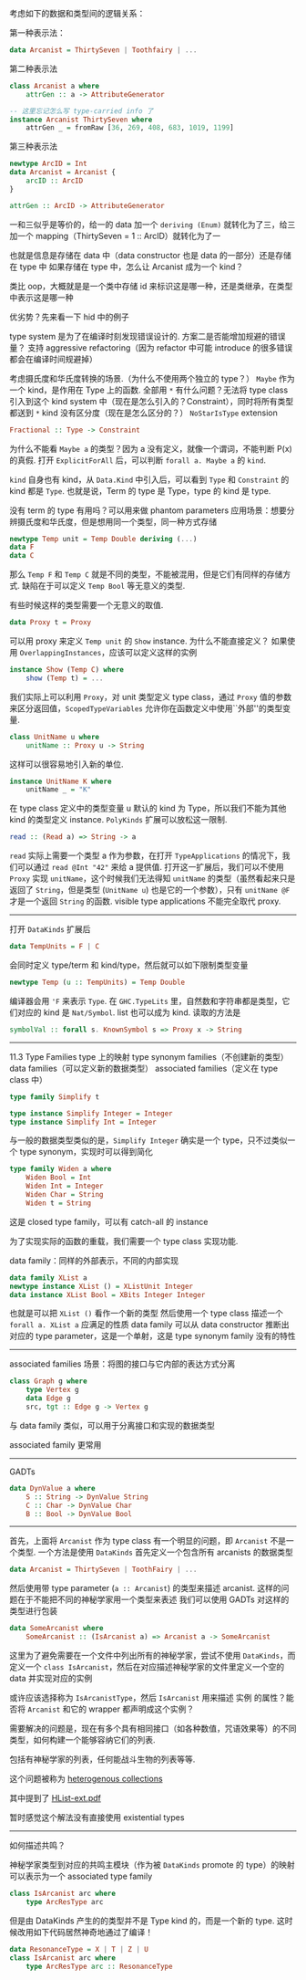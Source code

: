 考虑如下的数据和类型间的逻辑关系：

第一种表示法：
```haskell
data Arcanist = ThirtySeven | Toothfairy | ...
```

第二种表示法
```haskell
class Arcanist a where
    attrGen :: a -> AttributeGenerator

-- 这里忘记怎么写 type-carried info 了
instance Arcanist ThirtySeven where
    attrGen _ = fromRaw [36, 269, 408, 683, 1019, 1199]
```

第三种表示法
```haskell
newtype ArcID = Int
data Arcanist = Arcanist {
    arcID :: ArcID
}

attrGen :: ArcID -> AttributeGenerator
```

一和三似乎是等价的，给一的 data 加一个 `deriving (Enum)` 就转化为了三，给三加一个 mapping（ThirtySeven = 1 :: ArcID）就转化为了一

也就是信息是存储在 data 中（data constructor 也是 data 的一部分）还是存储在 type 中
如果存储在 type 中，怎么让 Arcanist 成为一个 kind？

类比 oop，大概就是是一个类中存储 id 来标识这是哪一种，还是类继承，在类型中表示这是哪一种

优劣势？先来看一下 hid 中的例子

type system 是为了在编译时刻发现错误设计的. 方案二是否能增加规避的错误量？
支持 aggressive refactoring（因为 refactor 中可能 introduce 的很多错误都会在编译时间规避掉）

考虑摄氏度和华氏度转换的场景.（为什么不使用两个独立的 type？）
`Maybe` 作为一个 kind，是作用在 Type 上的函数.
全部用 `*` 有什么问题？无法将 type class 引入到这个 kind system 中（现在是怎么引入的？Constraint），同时将所有类型都送到 `*` kind 没有区分度（现在是怎么区分的？）
`NoStarIsType` extension
```haskell
Fractional :: Type -> Constraint
```

为什么不能看 `Maybe a` 的类型？因为 a 没有定义，就像一个谓词，不能判断 P(x) 的真假. 打开 `ExplicitForAll` 后，可以判断 `forall a. Maybe a` 的 `kind`.

`kind` 自身也有 kind，从 `Data.Kind` 中引入后，可以看到 `Type` 和 `Constraint` 的 kind 都是 `Type`.
也就是说，Term 的 type 是 Type，type 的 kind 是 type.

没有 term 的 type 有用吗？可以用来做 phantom parameters
应用场景：想要分辨摄氏度和华氏度，但是想用同一个类型，同一种方式存储
```haskell
newtype Temp unit = Temp Double deriving (...)
data F
data C
```
那么 `Temp F` 和 `Temp C` 就是不同的类型，不能被混用，但是它们有同样的存储方式.
缺陷在于可以定义 `Temp Bool` 等无意义的类型.

有些时候这样的类型需要一个无意义的取值.
```haskell
data Proxy t = Proxy
```
可以用 proxy 来定义 `Temp unit` 的 `Show` instance.
为什么不能直接定义？
如果使用 `OverlappingInstances`，应该可以定义这样的实例
```haskell
instance Show (Temp C) where
    show (Temp t) = ...
```

我们实际上可以利用 `Proxy`，对 unit 类型定义 type class，通过 `Proxy` 值的参数来区分返回值，`ScopedTypeVariables` 允许你在函数定义中使用``外部''的类型变量.
```haskell
class UnitName u where
    unitName :: Proxy u -> String
```
这样可以很容易地引入新的单位.
```haskell
instance UnitName K where
    unitName _ = "K"
```

在 type class 定义中的类型变量 u 默认的 kind 为 Type，所以我们不能为其他 kind 的类型定义 instance. `PolyKinds` 扩展可以放松这一限制.

```haskell
read :: (Read a) => String -> a
```
`read` 实际上需要一个类型 a 作为参数，在打开 `TypeApplications` 的情况下，我们可以通过 `read @Int "42"` 来给 a 提供值.
打开这一扩展后，我们可以不使用 `Proxy` 实现 `unitName`，这个时候我们无法得知 `unitName` 的类型（虽然看起来只是返回了 `String`，但是类型 (`UnitName u`) 也是它的一个参数），只有 `unitName @F` 才是一个返回 `String` 的函数.
visible type applications 不能完全取代 proxy.

---

打开 `DataKinds` 扩展后
```haskell
data TempUnits = F | C
```
会同时定义 type/term 和 kind/type，然后就可以如下限制类型变量
```haskell
newtype Temp (u :: TempUnits) = Temp Double
```
编译器会用 `'F` 来表示 `Type`.
在 `GHC.TypeLits` 里，自然数和字符串都是类型，它们对应的 kind 是 `Nat/Symbol`. list 也可以成为 kind.
读取的方法是
```haskell
symbolVal :: forall s. KnownSymbol s => Proxy x -> String
```

---

11.3 Type Families
type 上的映射
type synonym families（不创建新的类型）
data families（可以定义新的数据类型）
associated families（定义在 type class 中）

```haskell
type family Simplify t

type instance Simplify Integer = Integer
type instance Simplify Int = Integer
```

与一般的数据类型类似的是，`Simplify Integer` 确实是一个 type，只不过类似一个 type synonym，实现时可以得到简化

```haskell
type family Widen a where
    Widen Bool = Int
    Widen Int = Integer
    Widen Char = String
    Widen t = String
```

这是 closed type family，可以有 catch-all 的 instance

为了实现实际的函数的重载，我们需要一个 type class 实现功能.

data family：同样的外部表示，不同的内部实现
```haskell
data family XList a
newtype instance XList () = XListUnit Integer
data instance XList Bool = XBits Integer Integer
```
也就是可以把 `XList ()` 看作一个新的类型
然后使用一个 type class 描述一个 `forall a. XList a` 应满足的性质
data family 可以从 data constructor 推断出对应的 type parameter，这是一个单射，这是 type synonym family 没有的特性

---

associated families
场景：将图的接口与它内部的表达方式分离
```haskell
class Graph g where
    type Vertex g
    data Edge g
    src, tgt :: Edge g -> Vertex g
```

与 data family 类似，可以用于分离接口和实现的数据类型

associated family 更常用

---

GADTs

```haskell
data DynValue a where
    S :: String -> DynValue String
    C :: Char -> DynValue Char
    B :: Bool -> DynValue Bool
```

---

首先，上面将 `Arcanist` 作为 type class 有一个明显的问题，即 `Arcanist` 不是一个类型.
一个方法是使用 `DataKinds`
首先定义一个包含所有 arcanists 的数据类型
```haskell
data Arcanist = ThirtySeven | ToothFairy | ...
```

然后使用带 type parameter (`a :: Arcanist`) 的类型来描述 arcanist.
这样的问题在于不能把不同的神秘学家用一个类型来表述
我们可以使用 GADTs 对这样的类型进行包装
```haskell
data SomeArcanist where
    SomeArcanist :: (IsArcanist a) => Arcanist a -> SomeArcanist
```

这里为了避免需要在一个文件中列出所有的神秘学家，尝试不使用 `DataKinds`，而定义一个 `class IsArcanist`，然后在对应描述神秘学家的文件里定义一个空的 data 并实现对应的实例

或许应该选择称为 `IsArcanistType`，然后 `IsArcanist` 用来描述 实例 的属性？能否将 `Arcanist` 和它的 wrapper 都声明成这个实例？

需要解决的问题是，现在有多个具有相同接口（如各种数值，咒语效果等）的不同类型，如何构建一个能够容纳它们的列表.

包括有神秘学家的列表，任何能战斗生物的列表等等.

这个问题被称为 [heterogenous collections](https://wiki.haskell.org/Heterogenous_collections)

其中提到了 [HList-ext.pdf](https://okmij.org/ftp/Haskell/HList-ext.pdf)

暂时感觉这个解法没有直接使用 existential types

---

如何描述共鸣？

神秘学家类型到对应的共鸣主模块（作为被 `DataKinds` promote 的 type）的映射可以表示为一个 associated type family
```haskell
class IsArcanist arc where
    type ArcResType arc
```

但是由 DataKinds 产生的的类型并不是 Type kind 的，而是一个新的 type. 这时候改用如下代码居然神奇地通过了编译！
```haskell
data ResonanceType = X | T | Z | U
class IsArcanist arc where
    type ArcResType arc :: ResonanceType
```
